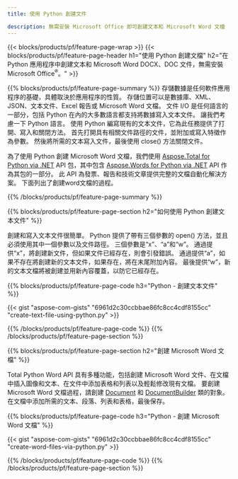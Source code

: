 ```yaml
---
title: 使用 Python 創建文件 

description: 無需安裝 Microsoft Office 即可創建文本和 Microsoft Word 文檔 
---
```


{{< blocks/products/pf/feature-page-wrap >}}
{{< blocks/products/pf/feature-page-header h1="使用 Python 創建文檔" h2="在 Python 應用程序中創建文本和 Microsoft Word DOCX、DOC 文件，無需安裝 Microsoft Office<sup>&reg;</sup>。" >}}

{{% blocks/products/pf/feature-page-summary %}}
存儲數據是任何軟件應用程序的基礎，具體取決於應用程序的性質。 存儲位置可以是數據庫、XML、JSON、文本文件、Excel 報告或 Microsoft Word 文檔。 文件 I/O 是任何語言的一部分，包括 Python 在內的大多數語言都支持將數據寫入文本文件。 讓我們考慮一下 Python 語言。 使用 Python 編寫現有的文本文件，它為此任務提供了打開、寫入和關閉方法。 首先打開具有相關文件路徑的文件，並附加或寫入特徵作為參數。 然後將所需的文本寫入文件，最後使用 close() 方法關閉文件。 

為了使用 Python 創建 Microsoft Word 文檔，我們使用 [Aspose.Total for Python via .NET](https://products.aspose.com/total/python-net/) API 包，其中包含 [Aspose.Words for Python via .NET](https://products.aspose.com/words/python-net/) API 作為其包的一部分。 此 API 為發票、報告和技術文章提供完整的文檔自動化解決方案。 下面列出了創建word文檔的過程。

{{% /blocks/products/pf/feature-page-summary  %}}

{{% blocks/products/pf/feature-page-section  h2="如何使用 Python 創建文本文件" %}}

創建和寫入文本文件很簡單。 Python 提供了帶有三個參數的 open() 方法，並且必須使用其中一個參數以及文件路徑。 三個參數是“x”、“a”和“w”。 通過提供“x”，將創建新文件，但如果文件已經存在，則會引發錯誤。 通過提供“a”，如果不存在將創建新的文本文件，如果存在，將在末尾附加內容。 最後提供“w”，新的文本文檔將被創建並用新內容覆蓋，以防它已經存在。

{{% blocks/products/pf/feature-page-code h3="Python - 創建文本文件" %}}

{{< gist "aspose-com-gists" "6961d2c30ccbbae86fc8cc4cdf8155cc" "create-text-file-using-python.py" >}}

{{% /blocks/products/pf/feature-page-code  %}}
{{% /blocks/products/pf/feature-page-section %}}

{{% blocks/products/pf/feature-page-section  h2="創建 Microsoft Word 文檔" %}}

Total Python Word API 具有多種功能，包括創建 Microsoft Word 文件、在文檔中插入圖像和文本、在文件中添加表格和列表以及輕鬆修改現有文檔。 要創建 Microsoft Word 文檔過程，請創建 [Document](https://reference.aspose.com/words/python-net/aspose.words/document/) 和 [DocumentBuilder](https://reference.aspose.com/words/python-net/aspose.words/documentbuilder/) 類的對象。 在文檔中添加所需的文本、段落、列表和表格，最後保存。

{{% blocks/products/pf/feature-page-code h3="Python - 創建 Microsoft Word 文檔" %}}

{{< gist "aspose-com-gists" "6961d2c30ccbbae86fc8cc4cdf8155cc" "create-word-files-via-python.py" >}}

{{% /blocks/products/pf/feature-page-code  %}}
{{% /blocks/products/pf/feature-page-section %}}